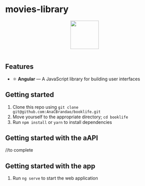 # movies-library

<div align="center">
  <img width="90px" src="https://www.freeiconspng.com/uploads/book-icon-black-good-galleries--24.jpg"/>
</div>
<div align="center">
  <p></p>
  <img src=""/>
</div>

## Features

- ⚛️ **Angular** — A JavaScript library for building user interfaces


## Getting started

1. Clone this repo using `git clone git@github.com:AnaCBrandao/booklife.git`
2. Move yourself to the appropriate directory; `cd booklife`
3. Run `npm install` or `yarn` to install dependencies

## Getting started with the aAPI

//to complete

## Getting started with the app

1. Run `ng serve` to start the web application
